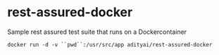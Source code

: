 # rest-assured-docker
Sample rest assured test suite that runs on a Dockercontainer

`docker run -d -v ``pwd``:/usr/src/app adityai/rest-assured-docker`
